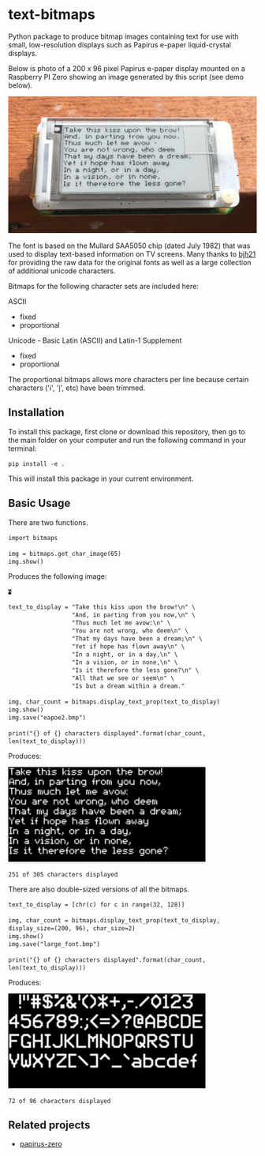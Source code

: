 # text-bitmaps
Python package to produce bitmap images containing text for use with small, low-resolution displays such as Papirus e-paper liquid-crystal displays.

Below is photo of a 200 x 96 pixel Papirus e-paper display mounted on a Raspberry PI Zero showing an image generated by this script (see demo below).

<IMG SRC="171001photo_papirusdisplay.jpg">

The font is based on the Mullard SAA5050 chip (dated July 1982) that was used to display text-based information on TV screens. Many thanks to [bjh21](http://bjh21.me.uk/bedstead/) for providing the raw data for the original fonts as well as a large collection of additional unicode characters.

Bitmaps for the following character sets are included here:

ASCII
- fixed
- proportional

Unicode - Basic Latin (ASCII) and Latin-1 Supplement
- fixed
- proportional

The proportional bitmaps allows more characters per line because certain characters ('i', 'j', etc) have been trimmed.

## Installation

To install this package, first clone or download this repository, then go to the main folder on your computer and run the following command in your terminal:

```
pip install -e .
```

This will install this package in your current environment.

## Basic Usage

There are two functions.

```
import bitmaps

img = bitmaps.get_char_image(65)
img.show()
```

Produces the following image:

<IMG SRC="bitmaps/SAA5050/ascii/fixed/chr_0x0041.bmp">


```
text_to_display = "Take this kiss upon the brow!\n" \
                  "And, in parting from you now,\n" \
                  "Thus much let me avow:\n" \
                  "You are not wrong, who deem\n" \
                  "That my days have been a dream;\n" \
                  "Yet if hope has flown away\n" \
                  "In a night, or in a day,\n" \
                  "In a vision, or in none,\n" \
                  "Is it therefore the less gone?\n" \
                  "All that we see or seem\n" \
                  "Is but a dream within a dream."

img, char_count = bitmaps.display_text_prop(text_to_display)
img.show()
img.save("eapoe2.bmp")

print("{} of {} characters displayed".format(char_count, len(text_to_display)))
```

Produces:

<IMG SRC="eapoe2.bmp" width="400">

```
251 of 305 characters displayed
```

There are also double-sized versions of all the bitmaps.

```
text_to_display = [chr(c) for c in range(32, 128)]

img, char_count = bitmaps.display_text_prop(text_to_display, display_size=(200, 96), char_size=2)
img.show()
img.save("large_font.bmp")

print("{} of {} characters displayed".format(char_count, len(text_to_display)))
```

Produces:

<IMG SRC="large_font.bmp" width="400">

```
72 of 96 characters displayed
```


## Related projects

- [papirus-zero](https://github.com/billtubbs/papirus-zero)

